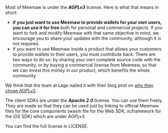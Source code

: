 Most of Meemaw is under the ***AGPLv3*** license. Here is what that means in short:
* **if you just want to use Meemaw to provide wallets for your own users, you can use it for free** both for personal and commercial projects. If you want to fork and modify Meemaw with that same objective in mind, we encourage you to share your updates with the community, although it is not required.
* If you want to use Meemaw inside a product that allows your customers to provide wallets to their users, you must contribute back. There are two ways to do so: by sharing your own complete source code with the community, or by buying a commercial license from Meemaw, so that we can invest this money in our product, which benefits the whole community.

We think that the team at Lago nailed it with their blog post on [why they chose AGPLv3](https://www.getlago.com/blog/open-source-licensing-and-why-lago-chose-agplv3).

The client SDKs are under the ***Apache 2.0*** license. You can use them freely. They are made so that they can be used just by linking to official Meemaw files for the core components (wasm file for the Web SDK, xcframework for the iOS SDK) which are under *AGPLv3*.

You can find the full license in LICENSE.